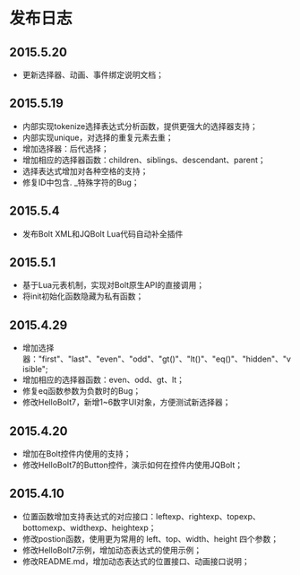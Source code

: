 # 发布日志 #

## 2015.5.20 ##
- 更新选择器、动画、事件绑定说明文档；

## 2015.5.19 ##
- 内部实现tokenize选择表达式分析函数，提供更强大的选择器支持；
- 内部实现unique，对选择的重复元素去重；
- 增加选择器：后代选择；
- 增加相应的选择器函数：children、siblings、descendant、parent；
- 选择表达式增加对各种空格的支持；
- 修复ID中包含. _特殊字符的Bug；

## 2015.5.4 ##
- 发布Bolt XML和JQBolt Lua代码自动补全插件

## 2015.5.1 ##
- 基于Lua元表机制，实现对Bolt原生API的直接调用；
- 将init初始化函数隐藏为私有函数；

## 2015.4.29 ##
- 增加选择器："first"、"last"、"even"、"odd"、"gt()"、"lt()"、"eq()"、"hidden"、"visible";
- 增加相应的选择器函数：even、odd、gt、lt；
- 修复eq函数参数为负数时的Bug；
- 修改HelloBolt7，新增1~6数字UI对象，方便测试新选择器；

## 2015.4.20 ##
- 增加在Bolt控件内使用的支持；
- 修改HelloBolt7的Button控件，演示如何在控件内使用JQBolt；

## 2015.4.10 ##
- 位置函数增加支持表达式的对应接口：leftexp、rightexp、topexp、bottomexp、widthexp、heightexp；
- 修改postion函数，使用更为常用的 left、top、width、height 四个参数；
- 修改HelloBolt7示例，增加动态表达式的使用示例；
- 修改README.md，增加动态表达式的位置接口、动画接口说明；
